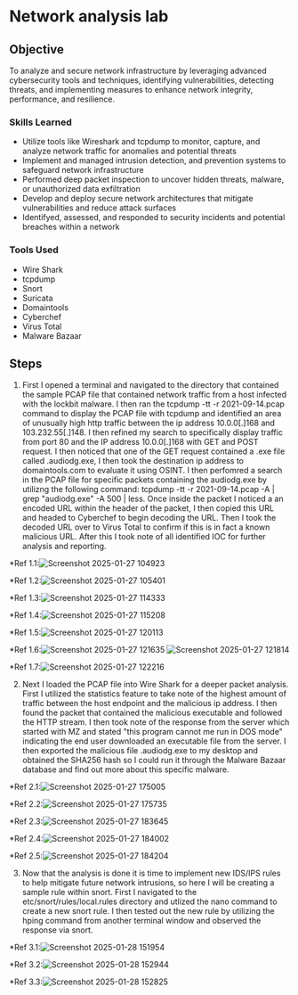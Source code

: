 # Network analysis lab

## Objective
To analyze and secure network infrastructure by leveraging advanced cybersecurity tools and techniques, identifying vulnerabilities, detecting threats, and implementing measures to enhance network integrity, performance, and resilience.



### Skills Learned

- Utilize tools like Wireshark and tcpdump to monitor, capture, and analyze network traffic for anomalies and potential threats
-  Implement and managed intrusion detection, and prevention systems to safeguard network infrastructure
-  Performed deep packet inspection to uncover hidden threats, malware, or unauthorized data exfiltration
-  Develop and deploy secure network architectures that mitigate vulnerabilities and reduce attack surfaces
-  Identifyed, assessed, and responded to security incidents and potential breaches within a network



### Tools Used

- Wire Shark
-  tcpdump
-  Snort
-  Suricata
-  Domaintools
-  Cyberchef
-  Virus Total
-  Malware Bazaar


## Steps
1. First I opened a terminal and navigated to the directory that contained the sample PCAP file that contained network traffic from a host infected with the lockbit malware. I then ran the tcpdump -tt -r 2021-09-14.pcap command to display the PCAP file with tcpdump and identified an area of unusually high http traffic between the ip address 10.0.0[.]168 and 103.232.55[.]148. I then refined my search to specifically display traffic from port 80 and the IP address 10.0.0[.]168 with GET and POST request. I then noticed that one of the GET request contained a .exe file called .audiodg.exe, I then took the destination ip address to domaintools.com to evaluate it using OSINT. I then perfomred a search in the PCAP file for specific packets containing the audiodg.exe by utilizng the following command: tcpdump -tt -r 2021-09-14.pcap -A | grep "audiodg.exe" -A 500 | less. Once inside the packet I noticed a an encoded URL within the header of the packet, I then copied this URL and headed to Cyberchef to begin decoding the URL. Then I took the decoded URL over to Virus Total to confirm if this is in fact a known malicious URL. After this I took note of all identified IOC for further analysis and reporting.

*Ref 1.1:![Screenshot 2025-01-27 104923](https://github.com/user-attachments/assets/65d0e70f-16f7-4610-a0c7-26f5ab9f958c)

*Ref 1.2:![Screenshot 2025-01-27 105401](https://github.com/user-attachments/assets/f31eb6db-9eab-464b-881a-f00faa7b0ca6)

*Ref 1.3:![Screenshot 2025-01-27 114333](https://github.com/user-attachments/assets/f5d89b80-e87f-4e76-9c8c-f9454bcd8bb0)

*Ref 1.4:![Screenshot 2025-01-27 115208](https://github.com/user-attachments/assets/71f87afc-afb3-4721-b8ba-390e0a9d0e8a)

*Ref 1.5:![Screenshot 2025-01-27 120113](https://github.com/user-attachments/assets/f00b3281-6d8f-4979-b2f5-5878e3810e2e)

*Ref 1.6:![Screenshot 2025-01-27 121635](https://github.com/user-attachments/assets/07833eb8-2dca-4230-8f3b-6eea2048403f) ![Screenshot 2025-01-27 121814](https://github.com/user-attachments/assets/a8f5e42e-ea09-43f3-aa16-94b3cd44fde5)

*Ref 1.7:![Screenshot 2025-01-27 122216](https://github.com/user-attachments/assets/275a9f3a-43f9-4e56-8465-08d303b5be1e)

2. Next I loaded the PCAP file into Wire Shark for a deeper packet analysis. First I utilized the statistics feature to take note of the highest amount of traffic between the host endpoint and the malicious ip address. I then found the packet that contained the malicious executable and followed the HTTP stream. I then took note of the response from the server which started with MZ and stated "this program cannot me run in DOS mode" indicating the end user downloaded an executable file from the server. I then exported the malicious file .audiodg.exe to my desktop and obtained the SHA256 hash so I could run it through the Malware Bazaar database and find out more about this specific malware.  

*Ref 2.1:![Screenshot 2025-01-27 175005](https://github.com/user-attachments/assets/96cf605d-ab45-42ff-bdbe-3b664259bf64)

*Ref 2.2:![Screenshot 2025-01-27 175735](https://github.com/user-attachments/assets/01e883a7-866f-4423-a390-9ef5a3d02bb0)

*Ref 2.3:![Screenshot 2025-01-27 183645](https://github.com/user-attachments/assets/dc6fce12-1836-4cb9-a352-f1dc4b572f6f)

*Ref 2.4:![Screenshot 2025-01-27 184002](https://github.com/user-attachments/assets/40e35b30-2e62-489b-a4e7-ae145b67b56e)

*Ref 2.5:![Screenshot 2025-01-27 184204](https://github.com/user-attachments/assets/777d1b04-7d48-459f-a34d-0c0dff49a183)

3. Now that the analysis is done it is time to implement new IDS/IPS rules to help mitigate future network intrusions, so here I will be creating a sample rule within snort. First I navigated to the etc/snort/rules/local.rules directory and utlized the nano command to create a new snort rule. I then tested out the new rule by utilizing the hping command from another terminal window and observed the response via snort.

*Ref 3.1:![Screenshot 2025-01-28 151954](https://github.com/user-attachments/assets/d1681c30-0d67-4eb0-90e8-0708b1eb7096)

*Ref 3.2:![Screenshot 2025-01-28 152944](https://github.com/user-attachments/assets/638dd767-3936-4558-9c77-fa4e1abcbfca)

*Ref 3.3:![Screenshot 2025-01-28 152825](https://github.com/user-attachments/assets/1a8f90eb-4d35-47c8-865c-a21a8d39c930)






